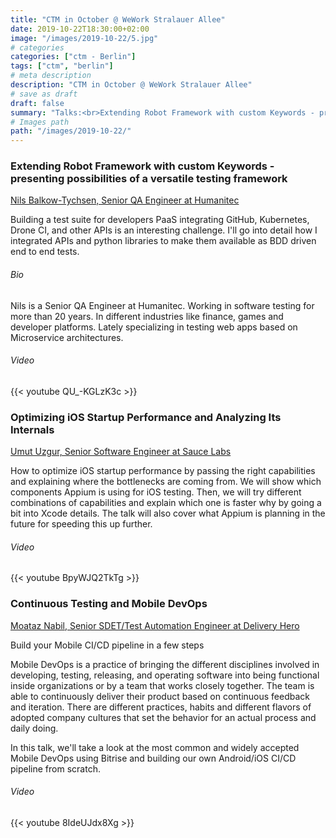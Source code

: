 ```yaml
---
title: "CTM in October @ WeWork Stralauer Allee"
date: 2019-10-22T18:30:00+02:00
image: "/images/2019-10-22/5.jpg"
# categories
categories: ["ctm - Berlin"]
tags: ["ctm", "berlin"]
# meta description
description: "CTM in October @ WeWork Stralauer Allee"
# save as draft
draft: false
summary: "Talks:<br>Extending Robot Framework with custom Keywords - presenting possibilities of a versatile testing framework (Nils Balkow-Tychsen) <br> Optimizing iOS Startup Performance and Analyzing Its Internals (Umut Uzgur) <br> Continuous Testing and Mobile DevOps (Moataz Nabil)"
# Images path
path: "/images/2019-10-22/"
---
```


### Extending Robot Framework with custom Keywords - presenting possibilities of a versatile testing framework
[Nils Balkow-Tychsen, Senior QA Engineer at Humanitec](https://twitter.com/NilsPfoegelchen)

Building a test suite for developers PaaS integrating GitHub, Kubernetes, 
Drone CI, and other APIs is an interesting challenge. I'll go into detail 
how I integrated APIs and python libraries to make them available as 
BDD driven end to end tests.

###### Bio
Nils is a Senior QA Engineer at Humanitec. Working in software 
testing for more than 20 years. In different industries like finance, 
games and developer platforms. Lately specializing in testing web 
apps based on Microservice architectures.

###### Video
{{< youtube QU_-KGLzK3c >}}

### Optimizing iOS Startup Performance and Analyzing Its Internals
[Umut Uzgur, Senior Software Engineer at Sauce Labs](https://twitter.com/UmutUzgur)

How to optimize iOS startup performance by passing the right 
capabilities and explaining where the bottlenecks are coming from.
We will show which components Appium is using for iOS testing. 
Then, we will try different combinations of capabilities and 
explain which one is faster why by going a bit into Xcode details. 
The talk will also cover what Appium is planning in the future 
for speeding this up further.

###### Video
{{< youtube BpyWJQ2TkTg >}}

### Continuous Testing and Mobile DevOps
[Moataz Nabil, Senior SDET/Test Automation Engineer at Delivery Hero](https://twitter.com/Moatazeldebsy)

Build your Mobile CI/CD pipeline in a few steps

Mobile DevOps is a practice of bringing the different disciplines 
involved in developing, testing, releasing, and operating software 
into being functional inside organizations or by a team that works 
closely together. The team is able to continuously deliver their 
product based on continuous feedback and iteration. There are different 
practices, habits and different flavors of adopted company cultures 
that set the behavior for an actual process and daily doing.

In this talk, we'll take a look at the most common and widely accepted 
Mobile DevOps using Bitrise and building our own Android/iOS CI/CD 
pipeline from scratch.

###### Video
{{< youtube 8IdeUJdx8Xg >}}